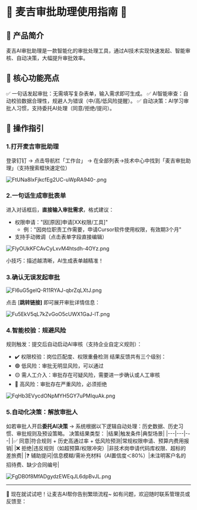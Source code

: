 # 🌟 麦吉审批助理使用指南 🌟

## 📌 产品简介
麦吉AI审批助理是一款智能化的审批处理工具，通过AI技术实现快速发起、智能审核、自动决策，大幅提升审批效率。

## 🚀 核心功能亮点
✅ 一句话发起审批：无需填写复杂表单，输入需求即可生成。
✅ AI智能审查：自动校验数据合理性，规避人为错误（中/高/低风险提醒）。
✅ 自动决策：AI学习审批人习惯，支持委托AI处理（同意/拒绝/提问）。

## 🎯 操作指引

### 1.打开麦吉审批助理
登录钉钉 → 点击导航栏「工作台」 → 在全部列表->技术中心中找到「麦吉审批助理」（支持搜索框快速定位）

![FtUNa8IxFjkcfEg2UC-uWpRA940-.png](https://cdn.letsmagic.cn/static/img/FtUNa8IxFjkcfEg2UC-uWpRA940-.png)




### 2.一句话生成审批表单
进入对话框后，**直接输入审批需求**，格式建议：
- 权限申请："因[原因]申请[XX权限/工具]"
    - 例："因岗位职责工作需要，申请Cursor软件使用权限，有效期3个月"
- 支持手动微调（点击表单字段直接编辑）

![FlyOUkKFCAvCyLxvM4htsdh-4OYz.png](https://cdn.letsmagic.cn/static/img/FlyOUkKFCAvCyLxvM4htsdh-4OYz.png)



小技巧：描述越清晰，AI生成表单越精准！

### 3.确认无误发起审批

![Fl6uG5gelQ-R11RYAJ-qbrZqLXtJ.png](https://cdn.letsmagic.cn/static/img/Fl6uG5gelQ-R11RYAJ-qbrZqLXtJ.png)



点击 [**跳转链接]** 即可展开审批详情信息：

![Fu5EkV5qL7kZvGoO5cUWX1GaJ-lT.png](https://cdn.letsmagic.cn/static/img/Fu5EkV5qL7kZvGoO5cUWX1GaJ-lT.png)



### 4.智能校验：规避风险
规则触发：提交后自动启动AI审核（支持企业自定义规则）：
- ✔️ 权限校验：岗位匹配度、权限重叠检测
结果反馈共有三个级别：
- 🟢 低风险：审批无明显风险，可以通过
- 🟡 需人工介入：审批存在可疑风险，需要进一步确认或人工审核
- 🔴 高风险：审批存在严重风险，必须拒绝

![FqHb3EVycdONpMYH5GY7uPMIquAk.png](https://cdn.letsmagic.cn/static/img/FqHb3EVycdONpMYH5GY7uPMIquAk.png)



### 5.自动化决策：解放审批人
如若审批人开启**委托AI决策** → 系统根据以下逻辑自动处理：历史数据、历史习惯、审批规则及预设策略。
决策结果类型：
|结果|触发条件|典型场景|
|---|---|---|
|✅ 同意|符合规则 + 历史高通过率 + 低风险预测|常规权限申请、预算内费用报销|
|❌ 拒绝|违反规则（如超预算/权限冲突）|非技术岗申请代码库权限、超标的差旅费|
|❓ 辅助提问|信息模糊/需补充材料（AI置信度＜80%）|未注明客户名的招待费、缺少合同编号|


![FgDB0f8MfADgydzEWEqJL6dpBvJL.png](https://cdn.letsmagic.cn/static/img/FgDB0f8MfADgydzEWEqJL6dpBvJL.png)





---
🌈 现在就试试吧！让麦吉AI帮你告别繁琐流程~
如有问题，欢迎随时联系管理员或反馈至：


